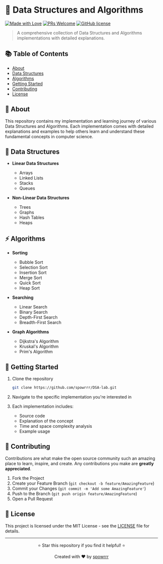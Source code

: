 # 🚀 Data Structures and Algorithms

[![Made with Love](https://img.shields.io/badge/Made%20with-Love-red.svg)](https://github.com/spowrrr)
[![PRs Welcome](https://img.shields.io/badge/PRs-welcome-brightgreen.svg?style=flat-square)](http://makeapullrequest.com)
[![GitHub license](https://img.shields.io/github/license/Naereen/StrapDown.js.svg)](https://github.com/spowrrr/DSA-lab/blob/main/LICENSE)

> A comprehensive collection of Data Structures and Algorithms implementations with detailed explanations.

## 📚 Table of Contents

- [About](#about)
- [Data Structures](#data-structures)
- [Algorithms](#algorithms)
- [Getting Started](#getting-started)
- [Contributing](#contributing)
- [License](#license)

## 🎯 About

This repository contains my implementation and learning journey of various Data Structures and Algorithms. Each implementation comes with detailed explanations and examples to help others learn and understand these fundamental concepts in computer science.

## 💾 Data Structures

- **Linear Data Structures**
  - Arrays
  - Linked Lists
  - Stacks
  - Queues

- **Non-Linear Data Structures**
  - Trees
  - Graphs
  - Hash Tables
  - Heaps

## ⚡ Algorithms

- **Sorting**
  - Bubble Sort
  - Selection Sort
  - Insertion Sort
  - Merge Sort
  - Quick Sort
  - Heap Sort

- **Searching**
  - Linear Search
  - Binary Search
  - Depth-First Search
  - Breadth-First Search

- **Graph Algorithms**
  - Dijkstra's Algorithm
  - Kruskal's Algorithm
  - Prim's Algorithm

## 🚀 Getting Started

1. Clone the repository
   ```bash
   git clone https://github.com/spowrrr/DSA-lab.git
   ```

2. Navigate to the specific implementation you're interested in

3. Each implementation includes:
   - Source code
   - Explanation of the concept
   - Time and space complexity analysis
   - Example usage

## 🤝 Contributing

Contributions are what make the open source community such an amazing place to learn, inspire, and create. Any contributions you make are **greatly appreciated**.

1. Fork the Project
2. Create your Feature Branch (`git checkout -b feature/AmazingFeature`)
3. Commit your Changes (`git commit -m 'Add some AmazingFeature'`)
4. Push to the Branch (`git push origin feature/AmazingFeature`)
5. Open a Pull Request

## 📝 License

This project is licensed under the MIT License - see the [LICENSE](LICENSE) file for details.

---

<div align="center">
  <p>⭐ Star this repository if you find it helpful! ⭐</p>
  <p>Created with ❤️ by <a href="https://github.com/spowrrr">spowrrr</a></p>
</div>
